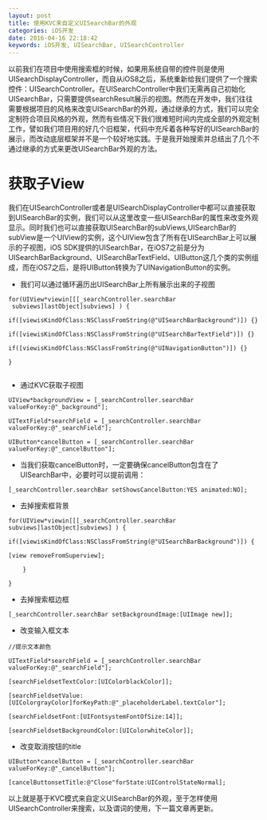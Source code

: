 ```yaml
---
layout: post
title: 使用KVC来自定义UISearchBar的外观
categories: iOS开发
date: 2016-04-16 22:18:42
keywords: iOS开发, UISearchBar, UISearchController
---
```


以前我们在项目中使用搜索框的时候，如果用系统自带的控件则是使用UISearchDisplayController，而自从iOS8之后，系统重新给我们提供了一个搜索控件：UISearchController。在UISearchController中我们无需再自己初始化UISearchBar，只需要提供searchResult展示的视图。然而在开发中，我们往往需要根据项目的风格来改变UISearchBar的外观，通过继承的方式，我们可以完全定制符合项目风格的外观，然而有些情况下我们很难短时间内完成全部的外观定制工作，譬如我们项目用的好几个旧框架，代码中充斥着各种写好的UISearchBar的展示，而改动底层框架并不是一个较好地实践。于是我开始搜索并总结出了几个不通过继承的方式来更改UISearchBar外观的方法。

<!--more-->

# 获取子View

我们在UISearchController或者是UISearchDisplayController中都可以直接获取到UISearchBar的实例，我们可以从这里改变一些UISearchBar的属性来改变外观显示。同时我们也可以直接获取UISearchBar的subViews,UISearchBar的subView是一个UIView的实例，这个UIView包含了所有在UISearchBar上可以展示的子视图，iOS SDK提供的UISearchBar，在iOS7之前是分为UISearchBarBackground、UISearchBarTextField、UIButton这几个类的实例组成，而在iOS7之后，是将UIButton转换为了UINavigationButton的实例。

* 我们可以通过循环遍历出UISearchBar上所有展示出来的子视图

```objc
for(UIView*viewin[[[_searchController.searchBar
 subviews]lastObject]subviews] ) {

if([viewisKindOfClass:NSClassFromString(@"UISearchBarBackground")]) {}

if([viewisKindOfClass:NSClassFromString(@"UISearchBarTextField")]) {}

if([viewisKindOfClass:NSClassFromString(@"UINavigationButton")]) {}

}


```

* 通过KVC获取子视图

```objc
UIView*backgroundView = [_searchController.searchBar valueForKey:@"_background"];

UITextField*searchField = [_searchController.searchBar valueForKey:@"_searchField"];

UIButton*cancelButton = [_searchController.searchBar valueForKey:@"_cancelButton"];

```

* 当我们获取cancelButton时，一定要确保cancelButton包含在了UISearchBar中，必要时可以提前调用：

```objc
[_searchController.searchBar setShowsCancelButton:YES animated:NO];

```

* 去掉搜索框背景

```objc
for(UIView*viewin[[[_searchController.searchBar subviews]lastObject]subviews] ) {

if([viewisKindOfClass:NSClassFromString(@"UISearchBarBackground")]) {

[view removeFromSuperview];

    }

}
```

* 去掉搜索框边框

```objc
[_searchController.searchBar setBackgroundImage:[UIImage new]];

```

* 改变输入框文本

```objc
//提示文本颜色

UITextField*searchField = [_searchController.searchBar valueForKey:@"_searchField"];

[searchFieldsetTextColor:[UIColorblackColor]];

[searchFieldsetValue:[UIColorgrayColor]forKeyPath:@"_placeholderLabel.textColor"];

[searchFieldsetFont:[UIFontsystemFontOfSize:14]];

[searchFieldsetBackgroundColor:[UIColorwhiteColor]];

```

* 改变取消按钮的title

```objc
UIButton*cancelButton = [_searchController.searchBar valueForKey:@"_cancelButton"];

[cancelButtonsetTitle:@"Close"forState:UIControlStateNormal];

```

以上就是基于KVC模式来自定义UISearchBar的外观，至于怎样使用UISearchController来搜索，以及谓词的使用，下一篇文章再更新。